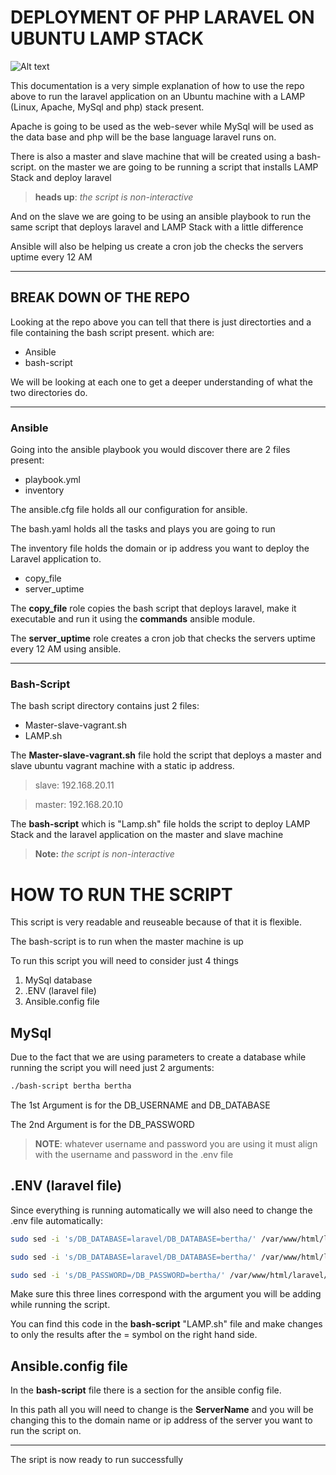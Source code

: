 # DEPLOYMENT OF PHP LARAVEL ON UBUNTU LAMP STACK 

![Alt text](<>)

This documentation is a very simple explanation of how to use the repo above to run the laravel application on an Ubuntu machine with a LAMP (Linux, Apache, MySql and php) stack  present.

Apache is going to be used as the web-sever while MySql will be used as the data base and php will be the base language laravel runs on.

There is also a master and slave machine that will be created using a bash-script. on the master we are going to be running a script that installs LAMP Stack and deploy laravel 

> **heads up**: *the script is non-interactive*

And on the slave we are going to be using an ansible playbook to run the same script that deploys laravel and LAMP Stack with a little difference 

Ansible will also be helping us create a cron job the checks the servers uptime every 12 AM

---

## BREAK DOWN OF THE REPO

Looking at the repo above you can tell that there is just  directorties and a file containing the bash script present. which are:

- Ansible
- bash-script

We will be looking at each one to get a deeper understanding of what the two directories do.

---
### Ansible

Going into the ansible playbook you would discover there are 2 files present:

- playbook.yml
- inventory

The ansible.cfg file holds all our configuration for ansible.

The bash.yaml holds all the tasks and plays you are going to run

The inventory file holds the  domain or ip address you want to deploy the Laravel application to.



- copy_file
- server_uptime

The **copy_file** role copies the bash script that deploys laravel, make it executable and run it using the **commands** ansible module.

The **server_uptime** role creates a cron job that checks the servers uptime every 12 AM using ansible.


---

### Bash-Script

The bash script directory contains just 2 files:

- Master-slave-vagrant.sh
- LAMP.sh

The **Master-slave-vagrant.sh** file hold the script that deploys a master and slave ubuntu vagrant machine with a static ip address.

> slave: 192.168.20.11

> master: 192.168.20.10

The **bash-script** which is "Lamp.sh" file holds the script to deploy LAMP Stack and the laravel application on the master and slave machine

> **Note:** *the script is non-interactive*

# HOW TO RUN THE SCRIPT

This script is very readable and reuseable because of that it is flexible. 

The bash-script is to run when the master machine is up

To run this script you will need to consider just 4 things

1. MySql database
2. .ENV (laravel file)
3. Ansible.config file

## MySql

Due to the fact that we are using parameters to create a database while running the script you will need just 2 arguments:

```bash
./bash-script bertha bertha
```
The 1st Argument is for the DB_USERNAME and DB_DATABASE

The 2nd Argument is for the DB_PASSWORD

> **NOTE**: whatever username and password you are using it must align with the username and password in the .env file

## .ENV (laravel file)

Since everything is running automatically we will also need to change the .env file automatically:

```bash bertha bertha
sudo sed -i 's/DB_DATABASE=laravel/DB_DATABASE=bertha/' /var/www/html/laravel/.env

sudo sed -i 's/DB_DATABASE=laravel/DB_DATABASE=bertha/' /var/www/html/laravel/.env

sudo sed -i 's/DB_PASSWORD=/DB_PASSWORD=bertha/' /var/www/html/laravel/.env
```

Make sure this three lines correspond with the argument you will be adding while running the script.

You can find this code in the **bash-script** "LAMP.sh" file and make changes to only the results after the = symbol on the right hand side.

## Ansible.config file

In the **bash-script** file there is a section for the ansible config file.

In this path all you will need to change is the **ServerName** and you will be changing this to the domain name or ip address of the server you want to run the script on.

---
The sript is now ready to run successfully

